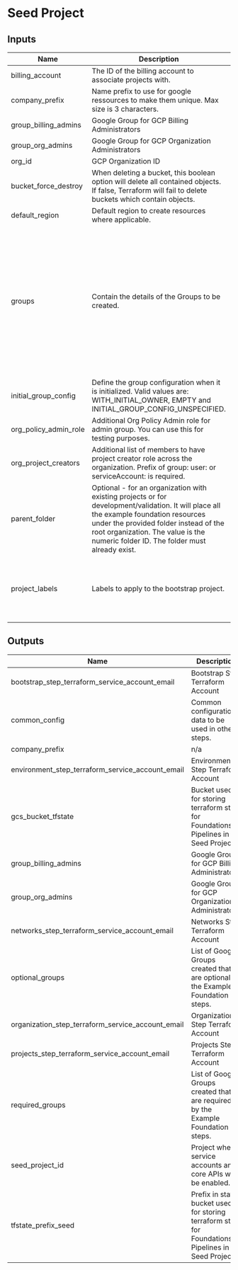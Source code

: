 # Seed Project

<!-- BEGIN_TF_DOCS -->
## Inputs

| Name | Description | Type | Default | Required |
|------|-------------|------|---------|:--------:|
| billing\_account | The ID of the billing account to associate projects with. | `string` | n/a | yes |
| company\_prefix | Name prefix to use for google ressources to make them unique. Max size is 3 characters. | `string` | n/a | yes |
| group\_billing\_admins | Google Group for GCP Billing Administrators | `string` | n/a | yes |
| group\_org\_admins | Google Group for GCP Organization Administrators | `string` | n/a | yes |
| org\_id | GCP Organization ID | `string` | n/a | yes |
| bucket\_force\_destroy | When deleting a bucket, this boolean option will delete all contained objects. If false, Terraform will fail to delete buckets which contain objects. | `bool` | `false` | no |
| default\_region | Default region to create resources where applicable. | `string` | `"us-central1"` | no |
| groups | Contain the details of the Groups to be created. | ```object({ create_groups = bool billing_project = string required_groups = object({ group_org_admins = string group_billing_admins = string billing_data_users = string audit_data_users = string monitoring_workspace_users = string }) optional_groups = object({ gcp_platform_viewer = string gcp_security_reviewer = string gcp_network_viewer = string gcp_scc_admin = string gcp_global_secrets_admin = string gcp_audit_viewer = string }) })``` | ```{ "billing_project": "", "create_groups": false, "optional_groups": { "gcp_audit_viewer": "", "gcp_global_secrets_admin": "", "gcp_network_viewer": "", "gcp_platform_viewer": "", "gcp_scc_admin": "", "gcp_security_reviewer": "" }, "required_groups": { "audit_data_users": "", "billing_data_users": "", "group_billing_admins": "", "group_org_admins": "", "monitoring_workspace_users": "" } }``` | no |
| initial\_group\_config | Define the group configuration when it is initialized. Valid values are: WITH\_INITIAL\_OWNER, EMPTY and INITIAL\_GROUP\_CONFIG\_UNSPECIFIED. | `string` | `"WITH_INITIAL_OWNER"` | no |
| org\_policy\_admin\_role | Additional Org Policy Admin role for admin group. You can use this for testing purposes. | `bool` | `false` | no |
| org\_project\_creators | Additional list of members to have project creator role across the organization. Prefix of group: user: or serviceAccount: is required. | `list(string)` | `[]` | no |
| parent\_folder | Optional - for an organization with existing projects or for development/validation. It will place all the example foundation resources under the provided folder instead of the root organization. The value is the numeric folder ID. The folder must already exist. | `string` | `""` | no |
| project\_labels | Labels to apply to the bootstrap project. | `map(string)` | ```{ "application_name": "seed-bootstrap", "billing_code": "1234", "business_code": "abcd", "env_code": "b", "environment": "bootstrap", "primary_contact": "root_at_example_com", "secondary_contact": "info_at_example_com" }``` | no |

## Outputs

| Name | Description |
|------|-------------|
| bootstrap\_step\_terraform\_service\_account\_email | Bootstrap Step Terraform Account |
| common\_config | Common configuration data to be used in other steps. |
| company\_prefix | n/a |
| environment\_step\_terraform\_service\_account\_email | Environment Step Terraform Account |
| gcs\_bucket\_tfstate | Bucket used for storing terraform state for Foundations Pipelines in Seed Project. |
| group\_billing\_admins | Google Group for GCP Billing Administrators. |
| group\_org\_admins | Google Group for GCP Organization Administrators. |
| networks\_step\_terraform\_service\_account\_email | Networks Step Terraform Account |
| optional\_groups | List of Google Groups created that are optional to the Example Foundation steps. |
| organization\_step\_terraform\_service\_account\_email | Organization Step Terraform Account |
| projects\_step\_terraform\_service\_account\_email | Projects Step Terraform Account |
| required\_groups | List of Google Groups created that are required by the Example Foundation steps. |
| seed\_project\_id | Project where service accounts and core APIs will be enabled. |
| tfstate\_prefix\_seed | Prefix in state bucket used for storing terraform state for Foundations Pipelines in Seed Project. |
<!-- END_TF_DOCS -->